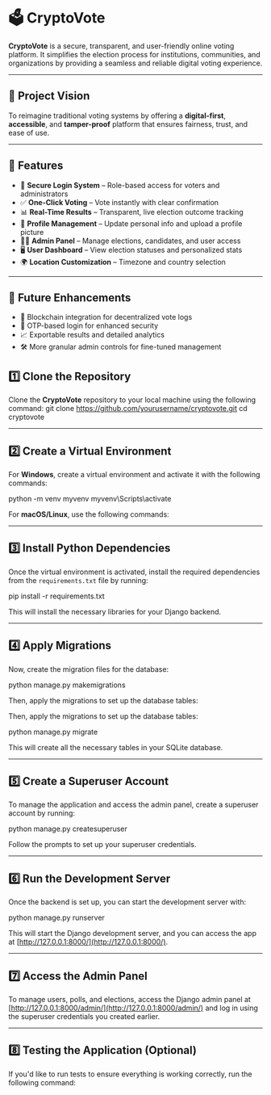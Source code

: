 # 🗳️ CryptoVote

**CryptoVote** is a secure, transparent, and user-friendly online voting platform. It simplifies the election process for institutions, communities, and organizations by providing a seamless and reliable digital voting experience.

---

## 🎯 Project Vision

To reimagine traditional voting systems by offering a **digital-first**, **accessible**, and **tamper-proof** platform that ensures fairness, trust, and ease of use.

---

## 🚀 Features

- 🔐 **Secure Login System** – Role-based access for voters and administrators  
- ✅ **One-Click Voting** – Vote instantly with clear confirmation  
- 📊 **Real-Time Results** – Transparent, live election outcome tracking  
- 🧾 **Profile Management** – Update personal info and upload a profile picture  
- 🧑‍💼 **Admin Panel** – Manage elections, candidates, and user access  
- 🖥️ **User Dashboard** – View election statuses and personalized stats  
- 🌍 **Location Customization** – Timezone and country selection

---

## 🔮 Future Enhancements

- 🔗 Blockchain integration for decentralized vote logs  
- 🔐 OTP-based login for enhanced security  
- 📈 Exportable results and detailed analytics  
- 🛠️ More granular admin controls for fine-tuned management

## 1️⃣ Clone the Repository

Clone the **CryptoVote** repository to your local machine using the following command:
git clone https://github.com/yourusername/cryptovote.git 
cd cryptovote


---

## 2️⃣ Create a Virtual Environment

For **Windows**, create a virtual environment and activate it with the following commands:

python -m venv myvenv 
myvenv\Scripts\activate


For **macOS/Linux**, use the following commands:


---

## 3️⃣ Install Python Dependencies

Once the virtual environment is activated, install the required dependencies from the `requirements.txt` file by running:

pip install -r requirements.txt


This will install the necessary libraries for your Django backend.

---

## 4️⃣ Apply Migrations

Now, create the migration files for the database:

python manage.py makemigrations


Then, apply the migrations to set up the database tables:


Then, apply the migrations to set up the database tables:

python manage.py migrate


This will create all the necessary tables in your SQLite database.

---

## 5️⃣ Create a Superuser Account

To manage the application and access the admin panel, create a superuser account by running:

python manage.py createsuperuser


Follow the prompts to set up your superuser credentials.

---

## 6️⃣ Run the Development Server

Once the backend is set up, you can start the development server with:

python manage.py runserver


This will start the Django development server, and you can access the app at [http://127.0.0.1:8000/](http://127.0.0.1:8000/).

---

## 7️⃣ Access the Admin Panel

To manage users, polls, and elections, access the Django admin panel at [http://127.0.0.1:8000/admin/](http://127.0.0.1:8000/admin/) and log in using the superuser credentials you created earlier.

---

## 8️⃣ Testing the Application (Optional)

If you'd like to run tests to ensure everything is working correctly, run the following command:




